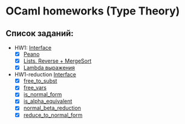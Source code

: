# OCaml homeworks (Type Theory)
## Список заданий: 
* HW1:
  [Interface](../master/hw1/hw1.mli)
  - [x] [Peano](../master/hw1/hw1.ml)
  - [x] [Lists. Reverse + MergeSort](../master/hw1/hw1.ml)
  - [x] [Lambda выражения](../master/hw1/hw1.ml)
* HW1-reduction
  [Interface](../master/hw1-reduction/hw1-reduction.mli)
  - [x] [free_to_subst](../master/hw1-reduction/hw1-reduction.ml)
  - [x] [free_vars](../master/hw1-reduction/hw1-reduction.ml)
  - [x] [is_normal_form](../master/hw1-reduction/hw1-reduction.ml)
  - [x] [is_alpha_equivalent](../master/hw1-reduction/hw1-reduction.ml)
  - [x] [normal_beta_reduction](../master/hw1-reduction/hw1-reduction.ml)
  - [x] [reduce_to_normal_form](../master/hw1-reduction/hw1-reduction.ml)
